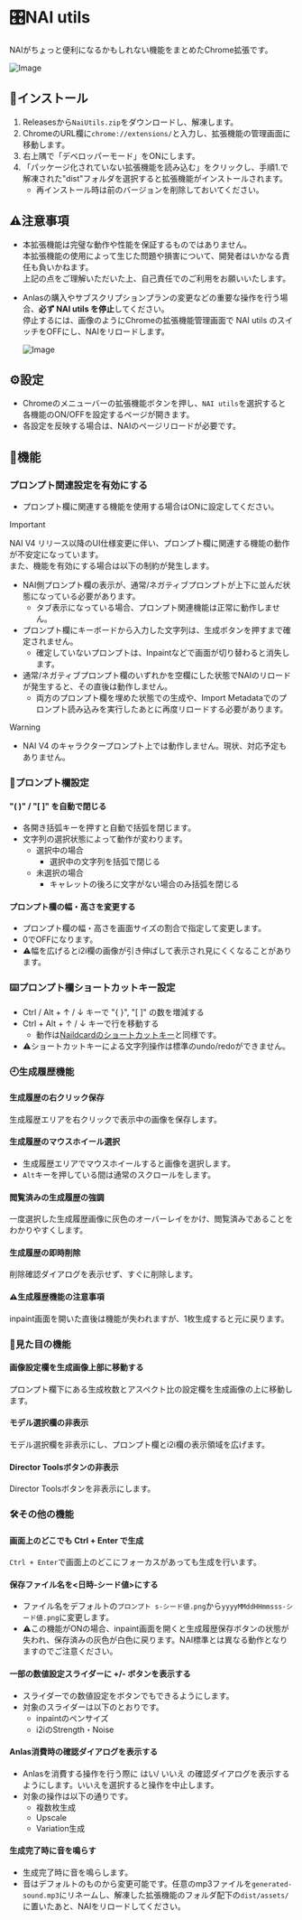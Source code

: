 # 🎛️NAI utils

NAIがちょっと便利になるかもしれない機能をまとめたChrome拡張です。

![Image](https://github.com/user-attachments/assets/c5a8338d-4b80-4201-879c-e9f2882269bd)

## 📲インストール

1. Releasesから`NaiUtils.zip`をダウンロードし、解凍します。
2. ChromeのURL欄に`chrome://extensions/`と入力し、拡張機能の管理画面に移動します。
3. 右上隅で「デベロッパーモード」をONにします。
4. 「パッケージ化されていない拡張機能を読み込む」をクリックし、手順1.で解凍された"dist"フォルダを選択すると拡張機能がインストールされます。
    - 再インストール時は前のバージョンを削除しておいてください。

## ⚠注意事項

-   本拡張機能は完璧な動作や性能を保証するものではありません。  
    本拡張機能の使用によって生じた問題や損害について、開発者はいかなる責任も負いかねます。  
    上記の点をご理解いただいた上、自己責任でのご利用をお願いいたします。
-   Anlasの購入やサブスクリプションプランの変更などの重要な操作を行う場合、**必ず NAI utils を停止**してください。  
    停止するには、画像のようにChromeの拡張機能管理画面で NAI utils のスイッチをOFFにし、NAIをリロードします。

    ![Image](https://github.com/user-attachments/assets/e1d6a5f6-7a1c-46f0-b0a8-69e3c1ea1e4f)

## ⚙️設定

-   Chromeのメニューバーの拡張機能ボタンを押し、`NAI utils`を選択すると各機能のON/OFFを設定するページが開きます。
-   各設定を反映する場合は、NAIのページリロードが必要です。

## 🧩機能

### プロンプト関連設定を有効にする

-   プロンプト欄に関連する機能を使用する場合はONに設定してください。

> [!IMPORTANT]
> NAI V4 リリース以降のUI仕様変更に伴い、プロンプト欄に関連する機能の動作が不安定になっています。  
> また、機能を有効にする場合は以下の制約が発生します。
>
> -   NAI側プロンプト欄の表示が、通常/ネガティブプロンプトが上下に並んだ状態になっている必要があります。
>     -   タブ表示になっている場合、プロンプト関連機能は正常に動作しません。
> -   プロンプト欄にキーボードから入力した文字列は、生成ボタンを押すまで確定されません。
>     -   確定していないプロンプトは、Inpaintなどで画面が切り替わると消失します。
> -   通常/ネガティブプロンプト欄のいずれかを空欄にした状態でNAIのリロードが発生すると、その直後は動作しません。
>     -   両方のプロンプト欄を埋めた状態での生成や、Import Metadataでのプロンプト読み込みを実行したあとに再度リロードする必要があります。

> [!WARNING]
>
> -   NAI V4 のキャラクタープロンプト上では動作しません。現状、対応予定もありません。

### 📜プロンプト欄設定

#### "( )" / "[ ]" を自動で閉じる

-   各開き括弧キーを押すと自動で括弧を閉じます。
-   文字列の選択状態によって動作が変わります。
    -   選択中の場合
        -   選択中の文字列を括弧で閉じる
    -   未選択の場合
        -   キャレットの後ろに文字がない場合のみ括弧を閉じる

#### プロンプト欄の幅・高さを変更する

-   プロンプト欄の幅・高さを画面サイズの割合で指定して変更します。
-   0でOFFになります。
-   ⚠️幅を広げるとi2i欄の画像が引き伸ばして表示され見にくくなることがあります。

### ⌨️プロンプト欄ショートカットキー設定

-   Ctrl / Alt + ↑ / ↓ キーで "{ }", "[ ]" の数を増減する
-   Ctrl + Alt + ↑ / ↓ キーで行を移動する
    -   動作は[Naildcardのショートカットキー](https://github.com/xmitoux/naildcard#%E3%82%B7%E3%83%A7%E3%83%BC%E3%83%88%E3%82%AB%E3%83%83%E3%83%88%E3%82%AD%E3%83%BC)と同様です。
-   ⚠️ショートカットキーによる文字列操作は標準のundo/redoができません。

### 🕘生成履歴機能

#### 生成履歴の右クリック保存

生成履歴エリアを右クリックで表示中の画像を保存します。

#### 生成履歴のマウスホイール選択

-   生成履歴エリアでマウスホイールすると画像を選択します。
-   `Alt`キーを押している間は通常のスクロールをします。

#### 閲覧済みの生成履歴の強調

一度選択した生成履歴画像に灰色のオーバーレイをかけ、閲覧済みであることをわかりやすくします。

#### 生成履歴の即時削除

削除確認ダイアログを表示せず、すぐに削除します。

#### ⚠️生成履歴機能の注意事項

inpaint画面を開いた直後は機能が失われますが、1枚生成すると元に戻ります。

### 👀見た目の機能

#### 画像設定欄を生成画像上部に移動する

プロンプト欄下にある生成枚数とアスペクト比の設定欄を生成画像の上に移動します。

#### モデル選択欄の非表示

モデル選択欄を非表示にし、プロンプト欄とi2i欄の表示領域を広げます。

#### Director Toolsボタンの非表示

Director Toolsボタンを非表示にします。

### 🛠️その他の機能

#### 画面上のどこでも Ctrl + Enter で生成

`Ctrl + Enter`で画面上のどこにフォーカスがあっても生成を行います。

#### 保存ファイル名を<日時-シード値>にする

-   ファイル名をデフォルトの`プロンプト s-シード値.png`から`yyyyMMddHHmmsss-シード値.png`に変更します。
-   ⚠️この機能がONの場合、inpaint画面を開くと生成履歴保存ボタンの状態が失われ、保存済みの灰色が白色に戻ります。NAI標準とは異なる動作となりますのでご注意ください。

#### 一部の数値設定スライダーに +/- ボタンを表示する

-   スライダーでの数値設定をボタンでもできるようにします。
-   対象のスライダーは以下のとおりです。
    -   inpaintのペンサイズ
    -   i2iのStrength・Noise

#### Anlas消費時の確認ダイアログを表示する

-   Anlasを消費する操作を行う際に はい/ いいえ の確認ダイアログを表示するようにします。いいえを選択すると操作を中止します。
-   対象の操作は以下の通りです。
    -   複数枚生成
    -   Upscale
    -   Variation生成

#### 生成完了時に音を鳴らす

-   生成完了時に音を鳴らします。
-   音はデフォルトのものから変更可能です。任意のmp3ファイルを`generated-sound.mp3`にリネームし、解凍した拡張機能のフォルダ配下の`dist/assets/`に置いたあと、NAIをリロードしてください。
